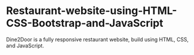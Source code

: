 # Restaurant-website-using-HTML-CSS-Bootstrap-and-JavaScript
Dine2Door is a fully responsive restaurant website, build using HTML, CSS, and JavaScript.
